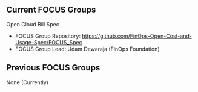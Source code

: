 Current FOCUS Groups
--------------------

Open Cloud Bill Spec
  * FOCUS Group Repository: https://github.com/FinOps-Open-Cost-and-Usage-Spec/FOCUS_Spec
  * FOCUS Group Lead: Udam Dewaraja (FinOps Foundation) 

Previous FOCUS Groups
---------------------
None (Currently)
 
